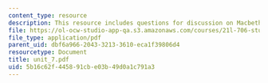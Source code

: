 ```yaml
---
content_type: resource
description: This resource includes questions for discussion on Macbeth, and The Godfather.
file: https://ol-ocw-studio-app-qa.s3.amazonaws.com/courses/21l-706-studies-in-film-fall-2005/5b16c62f445891cbe03b49d0a1c791a3_unit_7.pdf
file_type: application/pdf
parent_uid: dbf6a966-2043-3213-3610-eca1f39806d4
resourcetype: Document
title: unit_7.pdf
uid: 5b16c62f-4458-91cb-e03b-49d0a1c791a3
---
```

